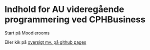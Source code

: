 # Indhold for AU videregående programmering ved CPHBusiness
Start på Moodlerooms

Eller kik på [oversigt mv. på github pages](https://kaspercphbusiness.github.io/advprog/)
